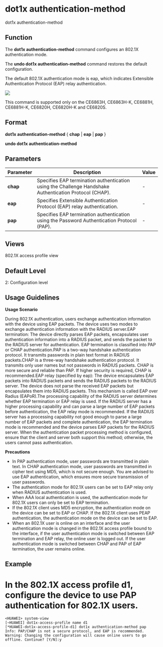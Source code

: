 dot1x authentication-method
===========================

dot1x authentication-method

Function
--------



The **dot1x authentication-method** command configures an 802.1X authentication mode.

The **undo dot1x authentication-method** command restores the default configuration.



The default 802.1X authentication mode is eap, which indicates Extensible Authentication Protocol (EAP) relay authentication.

![](../public_sys-resources/note_3.0-en-us.png) 

This command is supported only on the CE6863H, CE6863H-K, CE6881H, CE6881H-K, CE6820H, CE6820H-K and CE6820S.



Format
------

**dot1x authentication-method** { **chap** | **eap** | **pap** }

**undo dot1x authentication-method**


Parameters
----------

| Parameter | Description | Value |
| --- | --- | --- |
| **chap** | Specifies EAP termination authentication using the Challenge Handshake Authentication Protocol (CHAP). | - |
| **eap** | Specifies Extensible Authentication Protocol (EAP) relay authentication. | - |
| **pap** | Specifies EAP termination authentication using the Password Authentication Protocol (PAP). | - |



Views
-----

802.1X access profile view


Default Level
-------------

2: Configuration level


Usage Guidelines
----------------

**Usage Scenario**

During 802.1X authentication, users exchange authentication information with the device using EAP packets. The device uses two modes to exchange authentication information with the RADIUS server.EAP termination: The device directly parses EAP packets, encapsulates user authentication information into a RADIUS packet, and sends the packet to the RADIUS server for authentication. EAP termination is classified into PAP or CHAP authentication.PAP is a two-way handshake authentication protocol. It transmits passwords in plain text format in RADIUS packets.CHAP is a three-way handshake authentication protocol. It transmits only user names but not passwords in RADIUS packets. CHAP is more secure and reliable than PAP. If higher security is required, CHAP is recommended.EAP relay (specified by eap): The device encapsulates EAP packets into RADIUS packets and sends the RADIUS packets to the RADIUS server. The device does not parse the received EAP packets but encapsulates them into RADIUS packets. This mechanism is called EAP over Radius (EAPoR).The processing capability of the RADIUS server determines whether EAP termination or EAP relay is used. If the RADIUS server has a higher processing capability and can parse a large number of EAP packets before authentication, the EAP relay mode is recommended. If the RADIUS server has a processing capability not good enough to parse a large number of EAP packets and complete authentication, the EAP termination mode is recommended and the device parses EAP packets for the RADIUS server. When the authentication packet processing method is configured, ensure that the client and server both support this method; otherwise, the users cannot pass authentication.

**Precautions**

* In PAP authentication mode, user passwords are transmitted in plain text. In CHAP authentication mode, user passwords are transmitted in cipher text using MD5, which is not secure enough. You are advised to use EAP authentication, which ensures more secure transmission of user passwords.
* The authentication mode for 802.1X users can be set to EAP relay only when RADIUS authentication is used.
* When AAA local authentication is used, the authentication mode for 802.1X users can only be set to EAP termination.
* If the 802.1X client uses MD5 encryption, the authentication mode on the device can be set to EAP or CHAP. If the 802.1X client uses PEAP authentication, the authentication mode on the device can be set to EAP.
* When an 802.1X user is online on an interface and the user authentication mode is changed in the 802.1X access profile bound to the interface, if the user authentication mode is switched between EAP termination and EAP relay, the online user is logged out. If the user authentication mode is switched between CHAP and PAP of EAP termination, the user remains online.

Example
-------

# In the 802.1X access profile d1, configure the device to use PAP authentication for 802.1X users.
```
<HUAWEI> system-view
[~HUAWEI] dot1x-access-profile name d1
[*HUAWEI-dot1x-access-profile-d1] dot1x authentication-method pap
Info: PAP/CHAP is not a secure protocol, and EAP is recommended.                                                                    
Warning: Changing the configuration will cause online users to go offline. Continue? [Y/N]:y

```